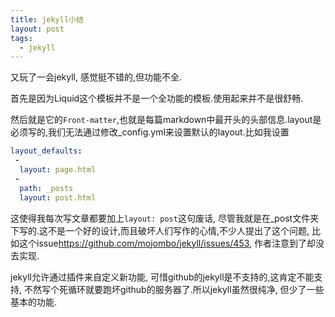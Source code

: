 ```yaml
---
title: jekyll小结
layout: post
tags:
  - jekyll
---
```


又玩了一会jekyll, 感觉挺不错的,但功能不全.

首先是因为Liquid这个模板并不是一个全功能的模板.使用起来并不是很舒畅.

然后就是它的`Front-matter`,也就是每篇markdown中最开头的头部信息.layout是必须写的,我们无法通过修改_config.yml来设置默认的layout.比如我设置

```yaml
layout_defaults:
 -
  layout: page.html
 -
  path: _posts
  layout: post.html
```

这使得我每次写文章都要加上`layout: post`这句废话, 尽管我就是在_post文件夹下写的.这不是一个好的设计,而且破坏人们写作的心情,不少人提出了这个问题, 比如这个issue<https://github.com/mojombo/jekyll/issues/453>, 作者注意到了却没去实现.

jekyll允许通过插件来自定义新功能, 可惜github的jekyll是不支持的,这肯定不能支持, 不然写个死循环就要跑坏github的服务器了.所以jekyll虽然很纯净, 但少了一些基本的功能.
